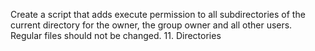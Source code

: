 Create a script that adds execute permission to all subdirectories of the current directory for the owner, the group owner and all other users. Regular files should not be changed.
11. Directories
